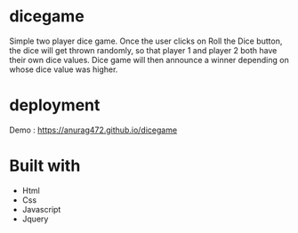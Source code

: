 # dicegame
Simple two player dice game. Once the user clicks on Roll the Dice button, the dice will get thrown randomly, so that player 1 and player 2 both have their own dice values. Dice game will then announce a winner depending on whose dice value was higher.

# deployment
Demo : https://anurag472.github.io/dicegame

# Built with
 * Html
 * Css
 * Javascript
 * Jquery
